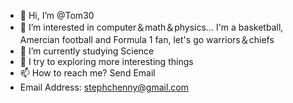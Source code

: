 - 👋 Hi, I’m @Tom30
- 👀 I’m interested in computer＆math＆physics...   I'm a basketball, Amercian football and Formula 1 fan, let's go warriors＆chiefs
- 🌱 I’m currently studying Science
- 💞️ I try to exploring more interesting things   
- 📫 How to reach me? Send Email  
- Email Address: stephchenny@gmail.com

